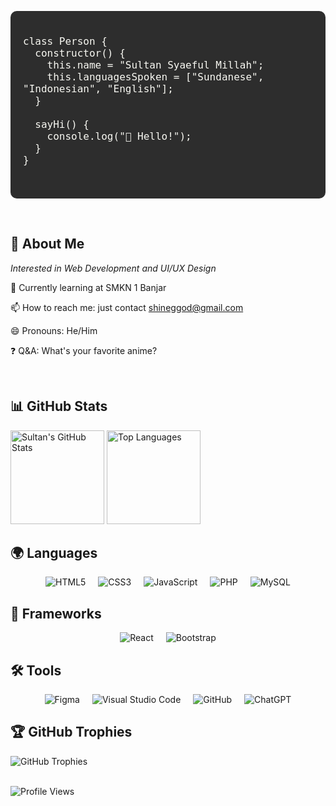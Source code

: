 <pre style="background: #2d2d2d; color: #f8f8f2; padding: 20px; border-radius: 10px; overflow: auto;">
<code style="font-size: 16px;">
class Person {
  constructor() {
    this.name = "Sultan Syaeful Millah";
    this.languagesSpoken = ["Sundanese", "Indonesian", "English"];
  }

  sayHi() {
    console.log("👋 Hello!");
  }
}
</code>
  </pre>

<br>

<h2>👀 About Me</h2>

<p>
  <em>Interested in Web Development and UI/UX Design</em>
</p>

<p>
   🏢 Currently learning at SMKN 1 Banjar
</p>

<p>
  📫 How to reach me: just contact <a href="mailto:shineggod@gmail.com">shineggod@gmail.com</a>
</p>

<p>
  😄 Pronouns: He/Him
</p>

<p>
  ❓ Q&A: What's your favorite anime?
</p>


<div align="left">
  
  </div>

<br>

<h2>📊 GitHub Stats</h2>
<div align="left">
  <img src="https://github-readme-stats.vercel.app/api?username=Shinee000ZZZ&show_icons=true&theme=dark" alt="Sultan's GitHub Stats" style="height: 150px;">
  <img src="https://github-readme-stats.vercel.app/api/top-langs/?username=Shinee000ZZZ&layout=compact&theme=dark" alt="Top Languages" style="height: 150px;">
</div>

<h2>🌍 Languages</h2>
<div style="display: flex; justify-content: center; flex-wrap: wrap; gap: 20px;">
  <img src="https://img.shields.io/badge/-HTML5-E34F26?style=flat&logo=html5&logoColor=white" alt="HTML5">
  <img src="https://img.shields.io/badge/-CSS3-1572B6?style=flat&logo=css3&logoColor=white" alt="CSS3">
  <img src="https://img.shields.io/badge/-JavaScript-F7DF1E?style=flat&logo=javascript&logoColor=black" alt="JavaScript">
  <img src="https://img.shields.io/badge/-PHP-777BB4?style=flat&logo=php&logoColor=white" alt="PHP">
  <img src="https://img.shields.io/badge/-MySQL-4479A1?style=flat&logo=mysql&logoColor=white" alt="MySQL">
</div>

<h2>🚀 Frameworks</h2>
<div style="display: flex; justify-content: center; flex-wrap: wrap; gap: 20px;">
  <img src="https://img.shields.io/badge/-React-61DAFB?style=flat&logo=react&logoColor=black" alt="React">
  <img src="https://img.shields.io/badge/-Bootstrap-563D7C?style=flat&logo=bootstrap&logoColor=white" alt="Bootstrap">
</div>

<h2>🛠️ Tools</h2>
<div style="display: flex; justify-content: center; flex-wrap: wrap; gap: 20px;">
  <img src="https://img.shields.io/badge/-Figma-F24E1E?style=flat&logo=figma&logoColor=white" alt="Figma">
  <img src="https://img.shields.io/badge/-Visual%20Studio%20Code-007ACC?style=flat&logo=visual-studio-code&logoColor=white" alt="Visual Studio Code">
  <img src="https://img.shields.io/badge/-GitHub-181717?style=flat&logo=github&logoColor=white" alt="GitHub">
  <img src="https://img.shields.io/badge/-ChatGPT-29B6F6?style=flat&logo=openai&logoColor=white" alt="ChatGPT">
</div>

<h2>🏆 GitHub Trophies</h2>
<div align="left">
  <img src="https://github-profile-trophy.vercel.app/?username=Shinee000ZZZ&theme=darkhub" alt="GitHub Trophies">
</div>
<br>

<div align="left">
  
  ![Profile Views](https://komarev.com/ghpvc/?username=Shinee000ZZZ&color=blueviolet)
</div>
